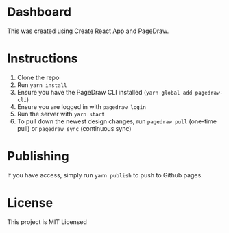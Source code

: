 # Dashboard

This was created using Create React App and PageDraw.

# Instructions

1. Clone the repo
2. Run `yarn install`
3. Ensure you have the PageDraw CLI installed (`yarn global add pagedraw-cli`)
4. Ensure you are logged in with `pagedraw login`
4. Run the server with `yarn start`
5. To pull down the newest design changes, run `pagedraw pull` (one-time pull) or `pagedraw sync` (continuous sync)

# Publishing

If you have access, simply run `yarn publish` to push to Github pages.

# License

This project is MIT Licensed

